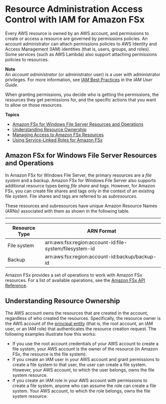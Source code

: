 # Resource Administration Access Control with IAM for Amazon FSx<a name="access-control-overview"></a>

Every AWS resource is owned by an AWS account, and permissions to create or access a resource are governed by permissions policies\. An account administrator can attach permissions policies to AWS Identity and Access Management \(IAM\) identities \(that is, users, groups, and roles\)\. Some services \(such as AWS Lambda\) also support attaching permissions policies to resources\. 

**Note**  
An *account administrator* \(or administrator user\) is a user with administrator privileges\. For more information, see [IAM Best Practices](https://docs.aws.amazon.com/IAM/latest/UserGuide/best-practices.html) in the *IAM User Guide*\.

When granting permissions, you decide who is getting the permissions, the resources they get permissions for, and the specific actions that you want to allow on those resources\.

**Topics**
+ [Amazon FSx for Windows File Server Resources and Operations](#access-control-resources)
+ [Understanding Resource Ownership](#access-control-owner)
+ [Managing Access to Amazon FSx Resources](access-control-manage-access-intro.md)
+ [Using Service\-Linked Roles for Amazon FSx](using-service-linked-roles.md)

## Amazon FSx for Windows File Server Resources and Operations<a name="access-control-resources"></a>

In Amazon FSx for Windows File Server, the primary resources are a *file system* and a *backup*\. Amazon FSx for Windows File Server also supports additional resource types being *file share* and *tags*\. However, for Amazon FSx, you can create file shares and tags only in the context of an existing file system\. File shares and tags are referred to as *subresources*\.

These resources and subresources have unique Amazon Resource Names \(ARNs\) associated with them as shown in the following table\. 


****  

| Resource Type | ARN Format | 
| --- | --- | 
| File system | arn:aws:fsx:region:account\-id:file\-system/filesystem\-id | 
| Backup | arn:aws:fsx:region:account\-id:backup/backup\-id | 

Amazon FSx provides a set of operations to work with Amazon FSx resources\. For a list of available operations, see the [Amazon FSx API Reference](https://docs.aws.amazon.com/fsx/latest/APIReference/Welcome.html)\.

## Understanding Resource Ownership<a name="access-control-owner"></a>

The AWS account owns the resources that are created in the account, regardless of who created the resources\. Specifically, the resource owner is the AWS account of the [principal entity](https://docs.aws.amazon.com/IAM/latest/UserGuide/id_roles_terms-and-concepts.html) \(that is, the root account, an IAM user, or an IAM role\) that authenticates the resource creation request\. The following examples illustrate how this works:
+ If you use the root account credentials of your AWS account to create a file system, your AWS account is the owner of the resource \(in Amazon FSx, the resource is the file system\)\.
+ If you create an IAM user in your AWS account and grant permissions to create a file system to that user, the user can create a file system\. However, your AWS account, to which the user belongs, owns the file system resource\.
+ If you create an IAM role in your AWS account with permissions to create a file system, anyone who can assume the role can create a file system\. Your AWS account, to which the role belongs, owns the file system resource\. 